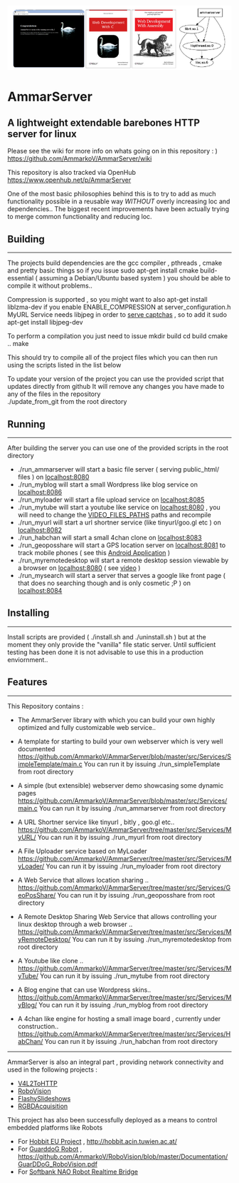 ![AmmarServer](https://raw.githubusercontent.com/AmmarkoV/AmmarServer/master/doc/ammarserverbanner.png)

# AmmarServer
## A lightweight extendable barebones HTTP server for linux

Please see the wiki for more info on whats going on in this repository : )
https://github.com/AmmarkoV/AmmarServer/wiki

This repository is also tracked via OpenHub
https://www.openhub.net/p/AmmarServer

One of the most basic philosophies behind this is to try to add as much functionality possible in a reusable way *WITHOUT* overly increasing loc and dependencies.. The biggest recent improvements have been actually trying to merge common functionality and reducing loc. 


## Building
------------------------------------------------------------------ 

The projects build dependencies are the gcc compiler , pthreads , cmake and pretty basic things 
so if you issue sudo apt-get install cmake build-essential  ( assuming a Debian/Ubuntu based system ) you should be able to compile it without problems..

Compression is supported , so you might want to also apt-get install liblzma-dev if you enable ENABLE_COMPRESSION at server_configuration.h
MyURL Service needs libjpeg in order to [serve captchas](https://github.com/AmmarkoV/AmmarServer/tree/master/src/AmmCaptcha) , so to add it sudo apt-get install libjpeg-dev

To perform a compilation you just need to issue 
mkdir build 
cd build 
cmake ..
make

This should try to compile all of the project files which you can then run using the scripts listed in the list below 

To update your version of the project you can use the provided script that updates directly from github
It will remove any changes you have made to any of the files in the repository   
./update_from_git from the root directory 

## Running
------------------------------------------------------------------

After building the server you can use one of the provided scripts in the root directory

-  ./run_ammarserver will start a basic file server ( serving public_html/ files ) on [localhost:8080](http://localhost:8080)
-  ./run_myblog will start a small Wordpress like blog service on [localhost:8086](http://localhost:8086)
-  ./run_myloader will start a file upload service on [localhost:8085](http://localhost:8085)
-  ./run_mytube will start a youtube like service on [localhost:8080](http://localhost:8080) , you will need to change the [VIDEO_FILES_PATHS](https://github.com/AmmarkoV/AmmarServer/blob/master/src/Services/MyTube/main.c#L40) paths and recompile 
-  ./run_myurl will start a url shortner service (like tinyurl/goo.gl etc ) on [localhost:8082](http://localhost:8082)
-  ./run_habchan will start a small 4chan clone on [localhost:8083](http://localhost:8083)
-  ./run_geoposshare will start a GPS location server on [localhost:8081](http://localhost:8081) to track mobile phones ( see this [Android Application](https://github.com/AmmarkoV/GPSTransmitter)  ) 
-  ./run_myremotedesktop will start a remote desktop session viewable by a browser on [localhost:8080](http://localhost:8080) ( see [video](https://www.youtube.com/watch?v=aqH25ocm-Tc) )
-  ./run_mysearch will start a server that serves a google like front page ( that does no searching though and is only cosmetic ;P ) on [localhost:8084](http://localhost:8084)



## Installing
------------------------------------------------------------------

Install scripts are provided ( ./install.sh and ./uninstall.sh ) but at the moment they only provide the "vanilla" file static server. Until sufficient testing has been done it is not advisable to use this in a production enviornment.. 


## Features
------------------------------------------------------------------

This Repository contains :

-  The AmmarServer library with which you can build your own highly optimized 
and fully customizable web service..

-  A template for starting to build your own webserver which is very well documented
   https://github.com/AmmarkoV/AmmarServer/blob/master/src/Services/SimpleTemplate/main.c
   You can run it by issuing ./run_simpleTemplate from root directory 

-  A simple (but extensible) webserver demo showcasing some dynamic pages
   https://github.com/AmmarkoV/AmmarServer/blob/master/src/Services/main.c
   You can run it by issuing ./run_ammarserver from root directory 

-  A URL Shortner service like tinyurl , bitly , goo.gl etc..
   https://github.com/AmmarkoV/AmmarServer/tree/master/src/Services/MyURL/
   You can run it by issuing ./run_myurl from root directory 

-  A File Uploader service based on MyLoader
   https://github.com/AmmarkoV/AmmarServer/tree/master/src/Services/MyLoader/
   You can run it by issuing ./run_myloader from root directory 

-  A Web Service that allows location sharing ..
   https://github.com/AmmarkoV/AmmarServer/tree/master/src/Services/GeoPosShare/
   You can run it by issuing ./run_geoposshare from root directory 

-  A Remote Desktop Sharing Web Service that allows controlling your linux desktop through a web browser  ..
   https://github.com/AmmarkoV/AmmarServer/tree/master/src/Services/MyRemoteDesktop/
   You can run it by issuing ./run_myremotedesktop from root directory 

-  A Youtube like clone ..
   https://github.com/AmmarkoV/AmmarServer/tree/master/src/Services/MyTube/
   You can run it by issuing ./run_mytube from root directory 

-  A Blog engine that can use Wordpress skins..
   https://github.com/AmmarkoV/AmmarServer/tree/master/src/Services/MyBlog/
   You can run it by issuing ./run_myblog from root directory 

-  A 4chan like  engine for hosting a small image board , currently under construction..
   https://github.com/AmmarkoV/AmmarServer/tree/master/src/Services/HabChan/
   You can run it by issuing ./run_habchan from root directory 

------------------------------------------------------------------


AmmarServer is also an integral part , providing network connectivity and used in the following projects :
-  [V4L2ToHTTP](https://github.com/AmmarkoV/V4L2ToHTTP/)
-  [RoboVision](https://github.com/AmmarkoV/RoboVision/)
-  [FlashySlideshows](https://github.com/AmmarkoV/FlashySlideshows/)
-  [RGBDAcquisition](https://github.com/AmmarkoV/RGBDAcquisition)

This project has also been successfully deployed as a means to control embedded platforms like Robots
-  For [Hobbit EU Project](https://www.youtube.com/watch?v=41_8ktacxt8) , http://hobbit.acin.tuwien.ac.at/
-  For [GuarddoG Robot](https://www.youtube.com/watch?v=61GGKFbzG7I) , https://github.com/AmmarkoV/RoboVision/blob/master/Documentation/GuarDDoG_RoboVision.pdf
-  For [Softbank NAO Robot Realtime Bridge](https://www.youtube.com/watch?v=axfKwyVTRuA)

